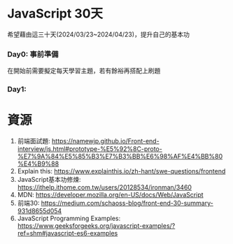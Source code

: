 # JavaScript 30天
希望藉由這三十天(2024/03/23~2024/04/23)，提升自己的基本功

### Day0: 事前準備
在開始前需要擬定每天學習主題，若有餘裕再搭配上刷題

### Day1: 


# 資源
1. 前端面試題: https://namewjp.github.io/Front-end-interview/js.html#prototype-%E5%92%8C-proto-%E7%9A%84%E5%85%B3%E7%B3%BB%E6%98%AF%E4%BB%80%E4%B9%88
2. Explain this: https://www.explainthis.io/zh-hant/swe-questions/frontend
3. JavaScript基本功修煉: https://ithelp.ithome.com.tw/users/20128534/ironman/3460
4. MDN: https://developer.mozilla.org/en-US/docs/Web/JavaScript
5. 前端30: https://medium.com/schaoss-blog/front-end-30-summary-931d8655d054
6. JavaScript Programming Examples: https://www.geeksforgeeks.org/javascript-examples/?ref=shm#javascript-es6-examples
